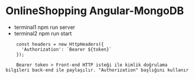 # OnlineShopping Angular-MongoDB

- terminal1 npm run server
- terminal2 npm run start

```
    const headers = new HttpHeaders({
      'Authorization': `Bearer ${token}`
    });

    Bearer token > Front-end HTTP isteği ile kimlik doğrulama bilgileri back-end ile paylaşılır. "Authorization" başlığını kullanır
```
